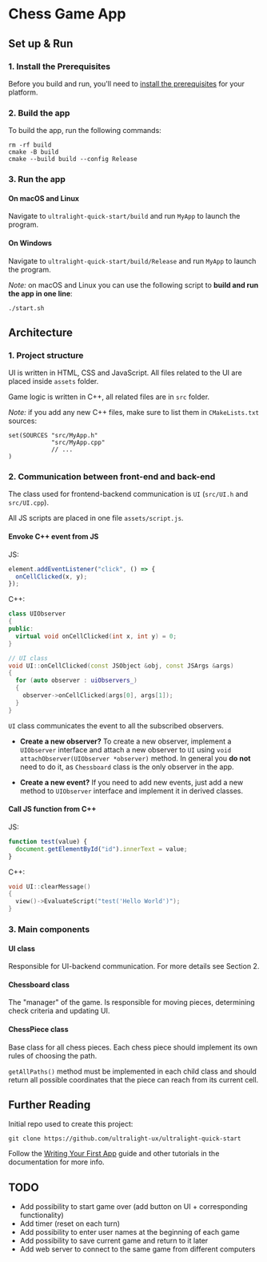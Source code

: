 # Chess Game App

## Set up & Run

### 1. Install the Prerequisites

Before you build and run, you'll need to [install the prerequisites](https://docs.ultralig.ht/docs/installing-prerequisites) for your platform.

### 2. Build the app

To build the app, run the following commands:

```shell
rm -rf build
cmake -B build
cmake --build build --config Release
```

### 3. Run the app

#### On macOS and Linux

Navigate to `ultralight-quick-start/build` and run `MyApp` to launch the program.

#### On Windows

Navigate to `ultralight-quick-start/build/Release` and run `MyApp` to launch the program.

_Note:_ on macOS and Linux you can use the following script to **build and run the app in one line**:

```
./start.sh
```

## Architecture

### 1. Project structure

UI is written in HTML, CSS and JavaScript. All files related to the UI are placed inside `assets` folder.

Game logic is written in C++, all related files are in `src` folder.

_Note:_ if you add any new C++ files, make sure to list them in `CMakeLists.txt` sources:

```
set(SOURCES "src/MyApp.h"
            "src/MyApp.cpp"
            // ...
)
```

### 2. Communication between front-end and back-end

The class used for frontend-backend communication is `UI` (`src/UI.h` and `src/UI.cpp`).

All JS scripts are placed in one file `assets/script.js`.

#### Envoke C++ event from JS

JS:

```js
element.addEventListener("click", () => {
  onCellClicked(x, y);
});
```

C++:

```cpp
class UIObserver
{
public:
  virtual void onCellClicked(int x, int y) = 0;
}

// UI class
void UI::onCellClicked(const JSObject &obj, const JSArgs &args)
{
  for (auto observer : uiObservers_)
  {
    observer->onCellClicked(args[0], args[1]);
  }
}
```

`UI` class communicates the event to all the subscribed observers.

- **Create a new observer?** To create a new observer, implement a `UIObserver` interface and attach a new observer to `UI` using `void attachObserver(UIObserver *observer)` method. In general you **do not** need to do it, as `Chessboard` class is the only observer in the app.

- **Create a new event?** If you need to add new events, just add a new method to `UIObserver` interface and implement it in derived classes.

#### Call JS function from C++

JS:

```js
function test(value) {
  document.getElementById("id").innerText = value;
}
```

C++:

```cpp
void UI::clearMessage()
{
  view()->EvaluateScript("test('Hello World')");
}
```

### 3. Main components

#### UI class

Responsible for UI-backend communication. For more details see Section 2.

#### Chessboard class

The "manager" of the game. Is responsible for moving pieces, determining check criteria and updating UI.

#### ChessPiece class

Base class for all chess pieces. Each chess piece should implement its own rules of choosing the path.

`getAllPaths()` method must be implemented in each child class and should return all possible coordinates that the piece can reach from its current cell.

## Further Reading

Initial repo used to create this project:

```
git clone https://github.com/ultralight-ux/ultralight-quick-start
```

Follow the [Writing Your First App](https://docs.ultralig.ht/docs/writing-your-first-app) guide and other tutorials in the documentation for more info.

## TODO

- Add possibility to start game over (add button on UI + corresponding functionality)
- Add timer (reset on each turn)
- Add possibility to enter user names at the beginning of each game
- Add possibility to save current game and return to it later
- Add web server to connect to the same game from different computers
